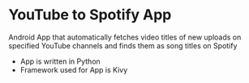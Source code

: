 # YouTube to Spotify App
Android App that automatically fetches video titles of new uploads on specified YouTube channels and finds them as song titles on Spotify

* App is written in Python
* Framework used for App is Kivy
